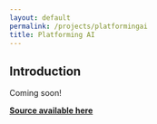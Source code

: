 ```yaml
---
layout: default
permalink: /projects/platformingai
title: Platforming AI
---
```

## Introduction

Coming soon!

**[Source available here](http://github.com/kashley920/Platforming-AI)**
